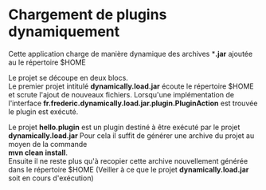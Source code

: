 # Chargement de plugins dynamiquement

Cette application charge de manière dynamique des archives ***.jar** ajoutée au le répertoire $HOME

Le projet se découpe en deux blocs.  
Le premier projet intitulé **dynamically.load.jar** écoute le répertoire $HOME et scrute l'ajout de nouveaux fichiers.
Lorsqu'une implémentation de l'interface **fr.frederic.dynamically.load.jar.plugin.PluginAction** est trouvée le plugin est exécuté.

Le projet **hello.plugin** est un plugin destiné à être exécuté par  le projet **dynamically.load.jar**
Pour cela il suffit de générer une archive du projet au moyen de la commande   
**mvn clean install**.   
Ensuite il ne reste plus qu'à recopier cette archive nouvellement générée dans le répertoire $HOME 
(Veiller à ce que le projet **dynamically.load.jar** soit en cours d'exécution)